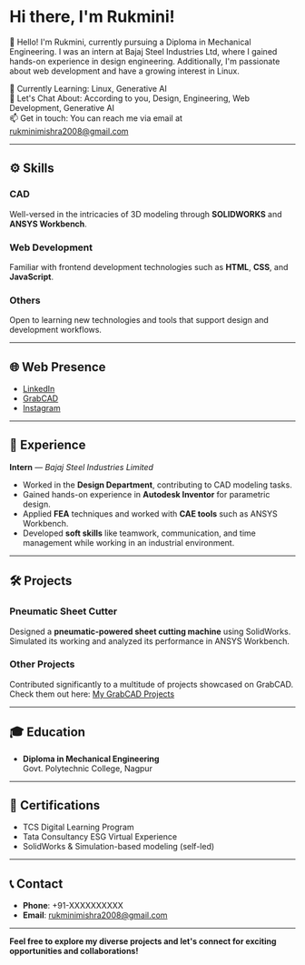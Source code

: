 # Hi there, I'm Rukmini!

👋 Hello! I'm Rukmini, currently pursuing a Diploma in Mechanical Engineering. I was an intern at Bajaj Steel Industries Ltd, where I gained hands-on experience in design engineering. Additionally, I'm passionate about web development and have a growing interest in Linux.

🌱 Currently Learning: Linux, Generative AI  
💬 Let's Chat About: According to you, Design, Engineering, Web Development, Generative AI  
📫 Get in touch: You can reach me via email at rukminimishra2008@gmail.com  

---

## ⚙️ Skills

### CAD  
Well-versed in the intricacies of 3D modeling through **SOLIDWORKS** and **ANSYS Workbench**.

### Web Development  
Familiar with frontend development technologies such as **HTML**, **CSS**, and **JavaScript**.

### Others  
Open to learning new technologies and tools that support design and development workflows.

---

## 🌐 Web Presence

- [LinkedIn](https://www.linkedin.com/in/rukmini2008)  
- [GrabCAD](https://grabcad.com/rukmini.mishra-1)  
- [Instagram](https://www.instagram.com/rukminimishra90)

---

## 💼 Experience

**Intern** — *Bajaj Steel Industries Limited*  
- Worked in the **Design Department**, contributing to CAD modeling tasks.  
- Gained hands-on experience in **Autodesk Inventor** for parametric design.  
- Applied **FEA** techniques and worked with **CAE tools** such as ANSYS Workbench.  
- Developed **soft skills** like teamwork, communication, and time management while working in an industrial environment.

---

## 🛠️ Projects

### Pneumatic Sheet Cutter  
Designed a **pneumatic-powered sheet cutting machine** using SolidWorks. Simulated its working and analyzed its performance in ANSYS Workbench.

### Other Projects  
Contributed significantly to a multitude of projects showcased on GrabCAD.  
Check them out here: [My GrabCAD Projects](https://grabcad.com/rukmini.mishra-1)

---

## 🎓 Education

- **Diploma in Mechanical Engineering**  
Govt. Polytechnic College, Nagpur

---

## 📜 Certifications

- TCS Digital Learning Program  
- Tata Consultancy ESG Virtual Experience  
- SolidWorks & Simulation-based modeling (self-led)

---

## 📞 Contact

- **Phone**: +91-XXXXXXXXXX  
- **Email**: rukminimishra2008@gmail.com

---

**Feel free to explore my diverse projects and let's connect for exciting opportunities and collaborations!**

